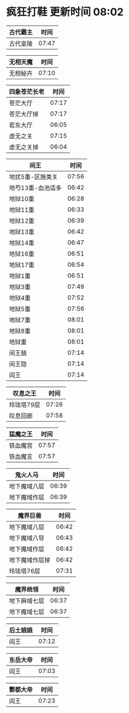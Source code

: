 # 疯狂打鞋 更新时间 08:02

| 古代霸主   | 时间    |
|--------|-------|
| 古代皇陵 | 07:47 |

| 无相天魔   | 时间    |
|--------|-------|
| 无相秘卉 | 07:10 |

| 四象苍茫长老   | 时间    |
|--------|-------|
| 苍茫大厅 | 07:17 |
| 苍茫大厅掉 | 07:17 |
| 若东大厅 | 06:05 |
| 虚无之关 | 07:15 |
| 虚无之关掉 | 06:04 |

| 间王   | 时间    |
|--------|-------|
| 地扰5重-区施类关 | 07:56 |
| 地芍13重-血池适多 | 06:42 |
| 地狱10重 | 06:28 |
| 地狱11重 | 06:33 |
| 地狱12重 | 06:39 |
| 地狱13重 | 06:42 |
| 地狱14重 | 06:47 |
| 地狱16重 | 06:51 |
| 地狱17重 | 06:54 |
| 地狱1重 | 06:51 |
| 地狱3重 | 07:49 |
| 地狱4重 | 07:52 |
| 地狱5重 | 07:56 |
| 地狱7重 | 08:01 |
| 地狱8重 | 08:01 |
| 地狱重 | 08:01 |
| 间王兢 | 07:14 |
| 间王隐 | 07:14 |
| 阎王 | 07:14 |

| 叹息之王   | 时间    |
|--------|-------|
| 玲珑塔79层 | 07:26 |
| 叹息回廊 | 07:58 |

| 猛魔之王   | 时间    |
|--------|-------|
| 铁血魔宫 | 07:57 |
| 铁血魔言 | 07:57 |

| 鬼火人马   | 时间    |
|--------|-------|
| 地下魔域八层 | 06:39 |
| 地下魔域作层 | 06:39 |

| 魔界巨兽   | 时间    |
|--------|-------|
| 地下魔域八层 | 06:42 |
| 地下魔域八导 | 06:43 |
| 地下魔域作层 | 06:42 |
| 地下魔域作层掉 | 06:42 |
| 玲珑塔76层 | 07:31 |

| 魔界统领   | 时间    |
|--------|-------|
| 地下麻域七层 | 06:37 |
| 地下魔域七层 | 06:37 |

| 后土娘娘   | 时间    |
|--------|-------|
| 阎王 | 07:12 |

| 东岳大帝   | 时间    |
|--------|-------|
| 阎王 | 07:03 |

| 酆都大帝   | 时间    |
|--------|-------|
| 阎王 | 07:23 |
